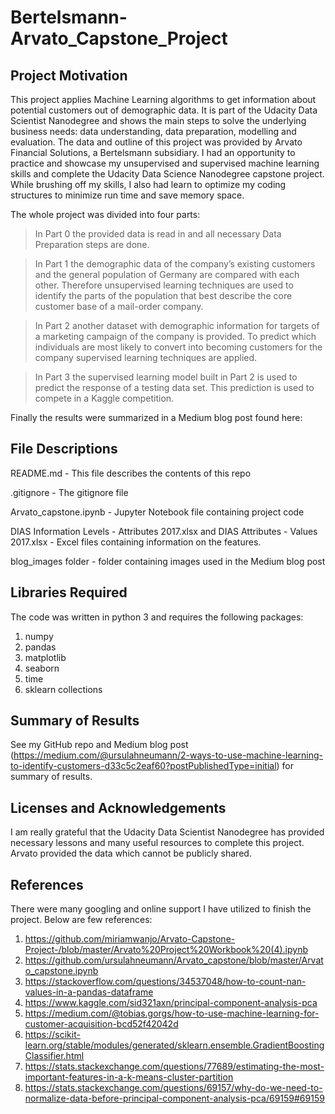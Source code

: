 # Bertelsmann-Arvato_Capstone_Project

## Project Motivation
This project applies Machine Learning algorithms to get information about potential customers out of demographic data. It is part of the Udacity Data Scientist Nanodegree and shows the main steps to solve the underlying business needs: data understanding, data preparation, modelling and evaluation. The data and outline of this project was provided by Arvato Financial Solutions, a Bertelsmann subsidiary. I had an opportunity to practice and showcase my unsupervised and supervised machine learning skills and complete the Udacity Data Science Nanodegree capstone project. While brushing off my skills, I also had learn to optimize my coding structures to minimize run time and save memory space.

The whole project was divided into four parts:

> In Part 0 the provided data is read in and all necessary Data Preparation steps are done.

> In Part 1 the demographic data of the company’s existing customers and the general population of Germany are compared with each other. Therefore unsupervised learning techniques are used to identify the parts of the population that best describe the core customer base of a mail-order company.

> In Part 2 another dataset with demographic information for targets of a marketing campaign of the company is provided. To predict which individuals are most likely to convert into becoming customers for the company supervised learning techniques are applied.

> In Part 3 the supervised learning model built in Part 2 is used to predict the response of a testing data set. This prediction is used to compete in a Kaggle competition. 

Finally the results were summarized in a Medium blog post found here: 


## File Descriptions
README.md - This file describes the contents of this repo

.gitignore - The gitignore file

Arvato_capstone.ipynb - Jupyter Notebook file containing project code

DIAS Information Levels - Attributes 2017.xlsx and DIAS Attributes - Values 2017.xlsx - Excel files containing information on the features.

blog_images folder - folder containing images used in the Medium blog post

## Libraries Required
The code was written in python 3 and requires the following packages: 
1. numpy 
2. pandas 
3. matplotlib 
4. seaborn 
5. time 
6. sklearn collections

## Summary of Results
See my GitHub repo and Medium blog post (https://medium.com/@ursulahneumann/2-ways-to-use-machine-learning-to-identify-customers-d33c5c2eaf60?postPublishedType=initial) for summary of results.

## Licenses and Acknowledgements
I am really grateful that the Udacity Data Scientist Nanodegree has provided necessary lessons and many useful resources to complete this project. Arvato provided the data which cannot be publicly shared.

## References
There were many googling and online support I have utilized to finish the project. Below are few references:

1. https://github.com/miriamwanjo/Arvato-Capstone-Project-/blob/master/Arvato%20Project%20Workbook%20(4).ipynb
2. https://github.com/ursulahneumann/Arvato_capstone/blob/master/Arvato_capstone.ipynb
3. https://stackoverflow.com/questions/34537048/how-to-count-nan-values-in-a-pandas-dataframe
4. https://www.kaggle.com/sid321axn/principal-component-analysis-pca
5. https://medium.com/@tobias.gorgs/how-to-use-machine-learning-for-customer-acquisition-bcd52f42042d
6. https://scikit-learn.org/stable/modules/generated/sklearn.ensemble.GradientBoostingClassifier.html
7. https://stats.stackexchange.com/questions/77689/estimating-the-most-important-features-in-a-k-means-cluster-partition
8. https://stats.stackexchange.com/questions/69157/why-do-we-need-to-normalize-data-before-principal-component-analysis-pca/69159#69159

